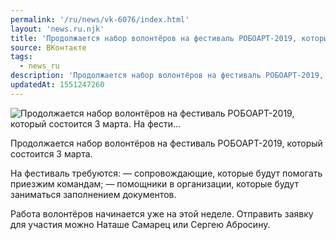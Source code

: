 ```yaml
---
permalink: '/ru/news/vk-6076/index.html'
layout: 'news.ru.njk'
title: 'Продолжается набор волонтёров на фестиваль РОБОАРТ-2019, который состоится 3 марта. На фести'
source: ВКонтакте
tags:
  - news_ru
description: 'Продолжается набор волонтёров на фестиваль РОБОАРТ-2019, который состоится 3 марта. На фести…'
updatedAt: 1551247260
---
```

![Продолжается набор волонтёров на фестиваль РОБОАРТ-2019, который состоится 3 марта. На фести…](https://sun9-15.userapi.com/impf/KSan6aY-ufJHWXKEUoGft7-5R-bZnCpEcn-kSw/Vdw1mRLwK68.jpg?size=1280x853&quality=96&sign=ec40f846c0d6dc603673dde9f008ac55&c_uniq_tag=gFxnz8jpVF4SyOXbtfq4OAtIMgekLb-Id4iWLUFhOsU&type=album)

Продолжается набор волонтёров на фестиваль РОБОАРТ-2019, который состоится 3 марта.

На фестиваль требуются:
— сопровождающие, которые будут помогать приезжим командам;
— помощники в организации, которые будут заниматься заполнением документов.

Работа волонтёров начинается уже на этой неделе. Отправить заявку для участия можно Наташе Самарец или Сергею Абросину.
